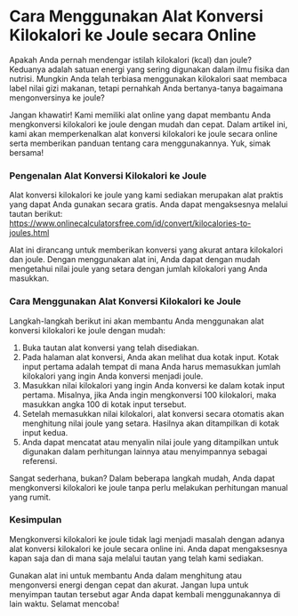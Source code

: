 Cara Menggunakan Alat Konversi Kilokalori ke Joule secara Online
================================================================

Apakah Anda pernah mendengar istilah kilokalori (kcal) dan joule? Keduanya adalah satuan energi yang sering digunakan dalam ilmu fisika dan nutrisi. Mungkin Anda telah terbiasa menggunakan kilokalori saat membaca label nilai gizi makanan, tetapi pernahkah Anda bertanya-tanya bagaimana mengonversinya ke joule?

Jangan khawatir! Kami memiliki alat online yang dapat membantu Anda mengkonversi kilokalori ke joule dengan mudah dan cepat. Dalam artikel ini, kami akan memperkenalkan alat konversi kilokalori ke joule secara online serta memberikan panduan tentang cara menggunakannya. Yuk, simak bersama!

### Pengenalan Alat Konversi Kilokalori ke Joule

Alat konversi kilokalori ke joule yang kami sediakan merupakan alat praktis yang dapat Anda gunakan secara gratis. Anda dapat mengaksesnya melalui tautan berikut: <https://www.onlinecalculatorsfree.com/id/convert/kilocalories-to-joules.html>

Alat ini dirancang untuk memberikan konversi yang akurat antara kilokalori dan joule. Dengan menggunakan alat ini, Anda dapat dengan mudah mengetahui nilai joule yang setara dengan jumlah kilokalori yang Anda masukkan.

### Cara Menggunakan Alat Konversi Kilokalori ke Joule

Langkah-langkah berikut ini akan membantu Anda menggunakan alat konversi kilokalori ke joule dengan mudah:

1. Buka tautan alat konversi yang telah disediakan.
2. Pada halaman alat konversi, Anda akan melihat dua kotak input. Kotak input pertama adalah tempat di mana Anda harus memasukkan jumlah kilokalori yang ingin Anda konversi menjadi joule.
3. Masukkan nilai kilokalori yang ingin Anda konversi ke dalam kotak input pertama. Misalnya, jika Anda ingin mengkonversi 100 kilokalori, maka masukkan angka 100 di kotak input tersebut.
4. Setelah memasukkan nilai kilokalori, alat konversi secara otomatis akan menghitung nilai joule yang setara. Hasilnya akan ditampilkan di kotak input kedua.
5. Anda dapat mencatat atau menyalin nilai joule yang ditampilkan untuk digunakan dalam perhitungan lainnya atau menyimpannya sebagai referensi.

Sangat sederhana, bukan? Dalam beberapa langkah mudah, Anda dapat mengkonversi kilokalori ke joule tanpa perlu melakukan perhitungan manual yang rumit.

### Kesimpulan

Mengkonversi kilokalori ke joule tidak lagi menjadi masalah dengan adanya alat konversi kilokalori ke joule secara online ini. Anda dapat mengaksesnya kapan saja dan di mana saja melalui tautan yang telah kami sediakan.

Gunakan alat ini untuk membantu Anda dalam menghitung atau mengonversi energi dengan cepat dan akurat. Jangan lupa untuk menyimpan tautan tersebut agar Anda dapat kembali menggunakannya di lain waktu. Selamat mencoba!